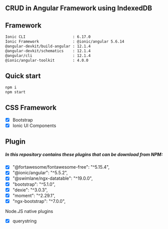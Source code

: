 ## CRUD in Angular Framework using IndexedDB

## Framework 
```bash
Ionic CLI                     : 6.17.0
Ionic Framework               : @ionic/angular 5.6.14
@angular-devkit/build-angular : 12.1.4
@angular-devkit/schematics    : 12.1.4
@angular/cli                  : 12.1.4
@ionic/angular-toolkit        : 4.0.0
```

## Quick start

```bash
npm i
npm start
```

## CSS Framework
- [x] Bootstrap
- [x] Ionic UI Components

## Plugin
##### In this repository contains these plugins that can be download from NPM:

- [x] "@fortawesome/fontawesome-free": "^5.15.4",
- [x] "@ionic/angular": "^5.5.2",
- [x] "@swimlane/ngx-datatable": "^19.0.0",
- [x] "bootstrap": "^5.1.0",
- [x] "dexie": "^3.0.3",
- [x] "moment": "^2.29.1",
- [x] "ngx-bootstrap": "^7.0.0",

Node.JS native plugins
- [x] querystring
